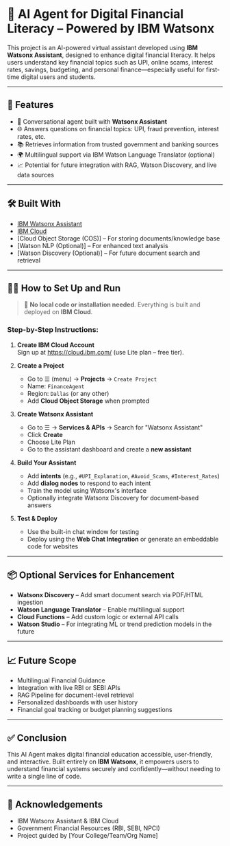 

# 🤖 AI Agent for Digital Financial Literacy – Powered by IBM Watsonx

This project is an AI-powered virtual assistant developed using **IBM Watsonx Assistant**, designed to enhance digital financial literacy. It helps users understand key financial topics such as UPI, online scams, interest rates, savings, budgeting, and personal finance—especially useful for first-time digital users and students.

---

## 🌟 Features

- 💬 Conversational agent built with **Watsonx Assistant**
- 🌐 Answers questions on financial topics: UPI, fraud prevention, interest rates, etc.
- 📚 Retrieves information from trusted government and banking sources
- 🌍 Multilingual support via IBM Watson Language Translator (optional)
- 📈 Potential for future integration with RAG, Watson Discovery, and live data sources

---

## 🛠️ Built With

- [IBM Watsonx Assistant](https://www.ibm.com/products/watsonx-assistant)
- [IBM Cloud](https://cloud.ibm.com/)
- [Cloud Object Storage (COS)] – For storing documents/knowledge base
- [Watson NLP (Optional)] – For enhanced text analysis
- [Watson Discovery (Optional)] – For future document search and retrieval

---

## 🧑‍💻 How to Set Up and Run

> 📌 **No local code or installation needed**. Everything is built and deployed on **IBM Cloud**.

### Step-by-Step Instructions:

1. **Create IBM Cloud Account**  
   Sign up at https://cloud.ibm.com/ (use Lite plan – free tier).

2. **Create a Project**  
   - Go to ☰ (menu) → **Projects** → `Create Project`  
   - Name: `FinanceAgent`  
   - Region: `Dallas` (or any other)  
   - Add **Cloud Object Storage** when prompted  

3. **Create Watsonx Assistant**  
   - Go to ☰ → **Services & APIs** → Search for "Watsonx Assistant"  
   - Click **Create**  
   - Choose Lite Plan  
   - Go to the assistant dashboard and create a **new assistant**

4. **Build Your Assistant**  
   - Add **intents** (e.g., `#UPI_Explanation`, `#Avoid_Scams`, `#Interest_Rates`)  
   - Add **dialog nodes** to respond to each intent  
   - Train the model using Watsonx's interface  
   - Optionally integrate Watsonx Discovery for document-based answers

5. **Test & Deploy**  
   - Use the built-in chat window for testing  
   - Deploy using the **Web Chat Integration** or generate an embeddable code for websites

---

## 📦 Optional Services for Enhancement

- **Watsonx Discovery** – Add smart document search via PDF/HTML ingestion  
- **Watson Language Translator** – Enable multilingual support  
- **Cloud Functions** – Add custom logic or external API calls  
- **Watson Studio** – For integrating ML or trend prediction models in the future

---

## 📈 Future Scope

- Multilingual Financial Guidance  
- Integration with live RBI or SEBI APIs  
- RAG Pipeline for document-level retrieval  
- Personalized dashboards with user history  
- Financial goal tracking or budget planning suggestions

---

## ✅ Conclusion

This AI Agent makes digital financial education accessible, user-friendly, and interactive. Built entirely on **IBM Watsonx**, it empowers users to understand financial systems securely and confidently—without needing to write a single line of code.

---

## 🙌 Acknowledgements

- IBM Watsonx Assistant & IBM Cloud  
- Government Financial Resources (RBI, SEBI, NPCI)  
- Project guided by [Your College/Team/Org Name]  

